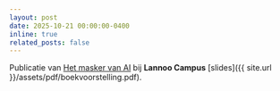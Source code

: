 ```yaml
---
layout: post
date: 2025-10-21 00:00:00-0400
inline: true
related_posts: false
---
```


Publicatie van [Het masker van AI](https://www.lannoo.be/nl/het-masker-van-ai) bij **Lannoo Campus** [slides]({{ site.url }}/assets/pdf/boekvoorstelling.pdf).
